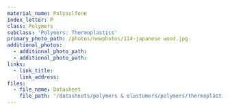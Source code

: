 ```yaml
---
material_name: Polysulfone
index_letter: P
class: Polymers
subclass: 'Polymers: Thermoplastics'
primary_photo_path: /photos/newphotos/114-japanese wood.jpg
additional_photos:
  - additional_photo_path:
  - additional_photo_path:
links:
  - link_title:
    link_address:
files:
  - file_name: Datasheet
    file_path: '/datasheets/polymers & elastomers/polymers/thermoplastics/psu, pesu, ppsu (polyarylsulfones).pdf'
---
```



